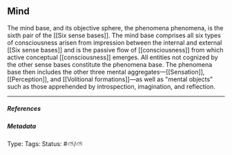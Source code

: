 ## Mind  # 

The mind base, and its objective sphere, the phenomena phenomena, is the sixth pair of the [[Six sense bases]]. The mind base comprises all six types of consciousness arisen from impression between the internal and external [[Six sense bases]] and is the passive flow of [[consciousness]] from which active conceptual [[consciousness]] emerges. All entities not cognized by the other sense bases constitute the phenomena base. The phenomena base then includes the other three mental aggregates—[[Sensation]], [[Perception]], and [[Volitional formations]]—as well as "mental objects" such as those apprehended by introspection, imagination, and reflection.

___

##### References



##### Metadata

Type: 
Tags:
Status: #⛅️/⛅️ 
